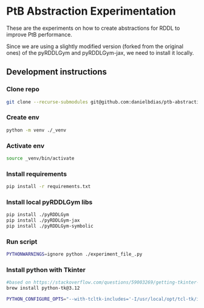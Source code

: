 # PtB Abstraction Experimentation

These are the experiments on how to create abstractions for RDDL to improve PtB performance.

Since we are using a slightly modified version (forked from the original ones) of the pyRDDLGym and pyRDDLGym-jax, we need to install it locally.

## Development instructions

### Clone repo

```sh
git clone --recurse-submodules git@github.com:danielbdias/ptb-abstraction-experimentation.git
```

### Create env 
```sh
python -m venv ./_venv
```

### Activate env 
```sh
source _venv/bin/activate
```

### Install requirements
```sh
pip install -r requirements.txt
```

### Install local pyRDDLGym libs
```sh
pip install ./pyRDDLGym
pip install ./pyRDDLGym-jax
pip install ./pyRDDLGym-symbolic
```

### Run script
```sh
PYTHONWARNINGS=ignore python ./experiment_file_.py
```

### Install python with Tkinter
```sh
#based on https://stackoverflow.com/questions/59003269/getting-tkinter-to-work-with-python-3-x-on-macos-with-asdf
brew install python-tk@3.12

PYTHON_CONFIGURE_OPTS="--with-tcltk-includes='-I/usr/local/opt/tcl-tk/include' --with-tcltk-libs='-L/usr/local/opt/tcl-tk/lib -ltcl8.6 -ltk8.6'" asdf install python 3.12.4
```